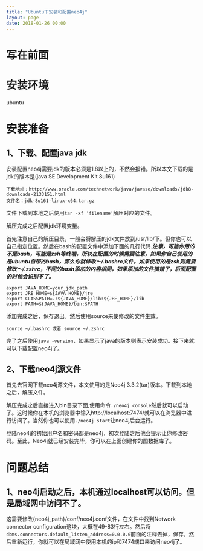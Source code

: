 ```yaml
---
title: "Ubuntu下安装和配置neo4j"
layout: page
date: 2018-01-26 00:00
---
```


# 写在前面

# 安装环境
ubuntu 
# 安装准备
## 1、下载、配置java jdk
安装配置neo4j需要jdk的版本必须是1.8以上的，不然会报错。所以本文下载的是jdk的版本是(java SE Development Kit 8u161)

```shell
下载地址：http://www.oracle.com/technetwork/java/javase/downloads/jdk8-downloads-2133151.html
文件名：jdk-8u161-linux-x64.tar.gz
```

文件下载到本地之后使用```tar -xf 'filename'```解压对应的文件。

解压完成之后配置jdk环境变量。

首先注意自己的解压目录，一般会将解压的jdk文件放到/usr/lib/下。但你也可以自己指定位置。然后在bash的配置文件中添加下面的几行代码.***注意，可能你用的不是bash，可能是zsh等终端，所以在配置的时候需要注意，如果你自己使用的是ubuntu自带的bash，那么你就修改～/.bashrc文件。如果使用的是zsh则需要修改～/.zshrc，不同的bash添加的内容相同，如果添加的文件搞错了，后面配置的时候会识别不了。***

```
export JAVA_HOME=your_jdk_path 
export JRE_HOME=${JAVA_HOME}/jre 
export CLASSPATH=.:${JAVA_HOME}/lib:${JRE_HOME}/lib 
export PATH=${JAVA_HOME}/bin:$PATH 
```
添加完成之后，保存退出。然后使用source来使修改的文件生效。
```
source ~/.bashrc 或者 source ~/.zshrc
```
完了之后使用```java -version```，如果显示了java的版本则表示安装成功。接下来就可以下载配置neo4j了。

## 2、下载neo4j源文件

首先去官网下载neo4j源文件，本文使用的是Neo4j 3.3.2(tar)版本。下载到本地之后，解压文件。

解压完成之后直接进入bin目录下面,使用命令```./neo4j console```然后就可以启动了。这时候你在本机的浏览器中输入http://localhost:7474/就可以在浏览器中进行访问了。当然你也可以使用```./neo4j start```让neo4j后台运行。

登陆neo4j的初始用户名和密码都是neo4j，初次登陆之后他会提示让你修改密码。至此，Neo4j就已经安装完毕，你可以在上面创建你的图数据库了。

# 问题总结
## 1、neo4j启动之后，本机通过localhost可以访问。但是局域网中访问不了。
这需要修改{neo4j_path}/conf/neo4j.conf文件，在文件中找到Network connector configuration这块，大概在49-83行左右。然后将```dbms.connectors.default_listen_address=0.0.0.0```前面的注释去掉，保存。然后重新运行，你就可以在局域网中使用本机的ip和7474端口来访问neo4j了。


